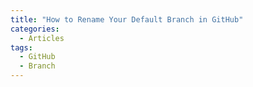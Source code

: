 ```yaml
---
title: "How to Rename Your Default Branch in GitHub"
categories:
  - Articles
tags:
  - GitHub
  - Branch
---
```


